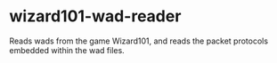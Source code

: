 # wizard101-wad-reader
Reads wads from the game Wizard101, and reads the packet protocols embedded within the wad files.
